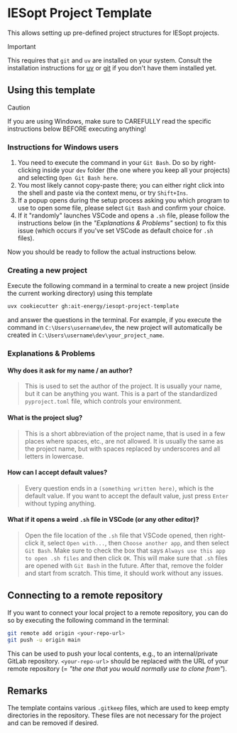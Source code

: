 # IESopt Project Template

This allows setting up pre-defined project structures for IESopt projects.

> [!IMPORTANT]
> This requires that `git` and `uv` are installed on your system. Consult the installation instructions for [uv](https://docs.astral.sh/uv/getting-started/installation/) or [git](https://git-scm.com/downloads/) if you don't have them installed yet.


## Using this template

> [!CAUTION]
> If you are using Windows, make sure to CAREFULLY read the specific instructions below BEFORE executing anything!

### Instructions for Windows users

1. You need to execute the command in your `Git Bash`. Do so by right-clicking inside your `dev` folder (the one where you keep all your projects) and selecting `Open Git Bash here`.
2. You most likely cannot copy-paste there; you can either right click into the shell and paste via the context menu, or try `Shift+Ins`.
3. If a popup opens during the setup process asking you which program to use to open some file, please select `Git Bash` and confirm your choice.
4. If it "randomly" launches VSCode and opens a `.sh` file, please follow the instructions below (in the _"Explanations & Problems"_ section) to fix this issue (which occurs if you've set VSCode as default choice for `.sh` files).

Now you should be ready to follow the actual instructions below.

### Creating a new project

Execute the following command in a terminal to create a new project (inside the current working directory) using this template

```bash
uvx cookiecutter gh:ait-energy/iesopt-project-template
```

and answer the questions in the terminal. For example, if you execute the command in `C:\Users\username\dev`, the new project will automatically be created in `C:\Users\username\dev\your_project_name`.

### Explanations & Problems

#### Why does it ask for my name / an author?

> This is used to set the author of the project. It is usually your name, but it can be anything you want. This is a part of the standardized `pyproject.toml` file, which controls your environment.

#### What is the project slug?

> This is a short abbreviation of the project name, that is used in a few places where spaces, etc., are not allowed. It is usually the same as the project name, but with spaces replaced by underscores and all letters in lowercase.

#### How can I accept default values?

> Every question ends in a `(something written here)`, which is the default value. If you want to accept the default value, just press `Enter` without typing anything.

#### What if it opens a weird `.sh` file in VSCode (or any other editor)?

> Open the file location of the `.sh` file that VSCode opened, then right-click it, select `Open with...`, then `Choose another app`, and then select `Git Bash`. Make sure to check the box that says `Always use this app to open .sh files` and then click `OK`. This will make sure that `.sh` files are opened with `Git Bash` in the future. After that, remove the folder and start from scratch. This time, it should work without any issues.

## Connecting to a remote repository

If you want to connect your local project to a remote repository, you can do so by executing the following command in the terminal:

```bash
git remote add origin <your-repo-url>
git push -u origin main
```

This can be used to push your local contents, e.g., to an internal/private GitLab repository. `<your-repo-url>` should be replaced with the URL of your remote repository (= _"the one that you would normally use to clone from"_).

## Remarks

The template contains various `.gitkeep` files, which are used to keep empty directories in the repository. These files are not necessary for the project and can be removed if desired.
